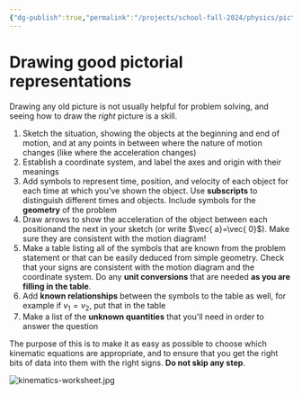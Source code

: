 ```yaml
---
{"dg-publish":true,"permalink":"/projects/school-fall-2024/physics/pictorial-representation/"}
---
```



# Drawing good pictorial representations

Drawing any old picture is not usually helpful for problem solving, and seeing how to draw the *right* picture is a skill. 

1. Sketch the situation, showing the objects at the beginning and end of motion, and at any points in between where the nature of motion changes (like where the acceleration changes)
2. Establish a coordinate system, and label the axes and origin with their meanings
3. Add symbols to represent time, position, and velocity of each object for each time at which you've shown the object. Use **subscripts** to distinguish different times and objects. Include symbols for the **geometry** of the problem
4. Draw arrows to show the acceleration of the object between each positionand the next in your sketch (or write $\vec{ a}=\vec{ 0}$). Make sure they are consistent with the motion diagram!
5. Make a table listing all of the symbols that are known from the problem statement or that can be easily deduced from simple geometry. Check that your signs are consistent with the motion diagram and the coordinate system. Do any **unit conversions** that are needed **as you are filling in the table**.
6. Add **known relationships** between the symbols to the table as well, for example if $v_{1}=v_{2}$, put that in the table
7. Make a list of the **unknown quantities** that you'll need in order to answer the question

The purpose of this is to make it as easy as possible to choose which kinematic equations are appropriate, and to ensure that you get the right bits of data into them with the right signs. **Do not skip any step**.

![kinematics-worksheet.jpg](/img/user/projects/school-fall-2024/physics/kinematics-worksheet.jpg)